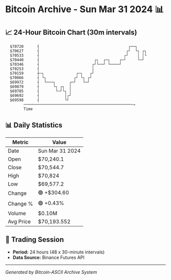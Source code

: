 # Bitcoin Archive - Sun Mar 31 2024 📊

## 📈 24-Hour Bitcoin Chart (30m intervals)

```
  $70720      ┤                                       ┌──┐     
  $70627      ┤                                      ┌┘  └┐ ┌┐ 
  $70533      ┤                                     ┌┘    │ │└ 
  $70440      ┤                        ┌┐  ┌─┐    ┌─┘     └─┘  
  $70346      ┤                       ┌┘└──┘ └────┘            
  $70253      ┤                       │                        
  $70159      ┼─┐              ┌─┐   ┌┘                        
  $70066      ┤ └┐            ┌┘ └┐ ┌┘                         
  $69972      ┤  └───┐      ┌─┘   └─┘                          
  $69879      ┤      └┐ ┌┐  │                                  
  $69785      ┤       └─┘└┐ │                                  
  $69692      ┤           │┌┘                                  
  $69598      ┤           └┘                                   
        ────────────────────────────────────────────────→
        Time
```

## 📊 Daily Statistics

| Metric | Value |
|--------|-------|
| Date | Sun Mar 31 2024 |
| Open | $70,240.1 |
| Close | $70,544.7 |
| High | $70,824 |
| Low | $69,577.2 |
| Change | 🟢 +$304.60 |
| Change % | 🟢 +0.43% |
| Volume | $0.10M |
| Avg Price | $70,193.552 |

## 📅 Trading Session

- **Period:** 24 hours (48 x 30-minute intervals)
- **Data Source:** Binance Futures API

---
*Generated by Bitcoin-ASCII Archive System*
